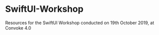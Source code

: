 # SwiftUI-Workshop
Resources for the SwiftUI Workshop conducted on 19th October 2019, at Convoke 4.0
